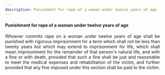 ```yaml
---
description: Punishment for rape of a woman under twelve years of age
---
```


#### Punishment for rape of a woman under twelve years of age
<div style="text-align: justify">

Whoever commits rape on a woman under twelve years of age shall be punished with rigorous imprisonment for a term which shall not be less than twenty years but which may extend to imprisonment for life, which shall mean imprisonment for the remainder of that person's natural life, and with a fine or with death, provided that such a fine shall be just and reasonable to meet the medical expenses and rehabilitation of the victim, and further provided that any fine imposed under this section shall be paid to the victim.

</div>
